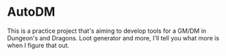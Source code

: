 # AutoDM

This is a practice project that's aiming to develop tools for a GM/DM in Dungeon's and Dragons. Loot generator and more, I'll tell you what more is when I figure that out.
